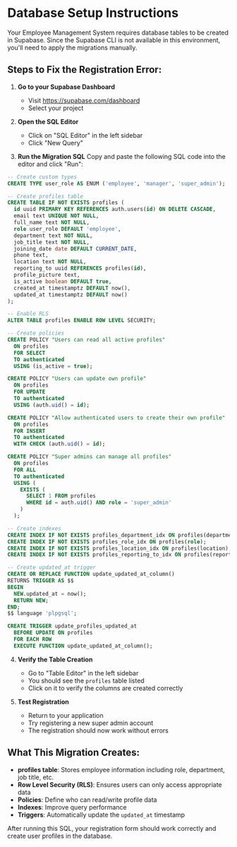 # Database Setup Instructions

Your Employee Management System requires database tables to be created in Supabase. Since the Supabase CLI is not available in this environment, you'll need to apply the migrations manually.

## Steps to Fix the Registration Error:

1. **Go to your Supabase Dashboard**
   - Visit https://supabase.com/dashboard
   - Select your project

2. **Open the SQL Editor**
   - Click on "SQL Editor" in the left sidebar
   - Click "New Query"

3. **Run the Migration SQL**
   Copy and paste the following SQL code into the editor and click "Run":

```sql
-- Create custom types
CREATE TYPE user_role AS ENUM ('employee', 'manager', 'super_admin');

-- Create profiles table
CREATE TABLE IF NOT EXISTS profiles (
  id uuid PRIMARY KEY REFERENCES auth.users(id) ON DELETE CASCADE,
  email text UNIQUE NOT NULL,
  full_name text NOT NULL,
  role user_role DEFAULT 'employee',
  department text NOT NULL,
  job_title text NOT NULL,
  joining_date date DEFAULT CURRENT_DATE,
  phone text,
  location text NOT NULL,
  reporting_to uuid REFERENCES profiles(id),
  profile_picture text,
  is_active boolean DEFAULT true,
  created_at timestamptz DEFAULT now(),
  updated_at timestamptz DEFAULT now()
);

-- Enable RLS
ALTER TABLE profiles ENABLE ROW LEVEL SECURITY;

-- Create policies
CREATE POLICY "Users can read all active profiles"
  ON profiles
  FOR SELECT
  TO authenticated
  USING (is_active = true);

CREATE POLICY "Users can update own profile"
  ON profiles
  FOR UPDATE
  TO authenticated
  USING (auth.uid() = id);

CREATE POLICY "Allow authenticated users to create their own profile"
  ON profiles
  FOR INSERT
  TO authenticated
  WITH CHECK (auth.uid() = id);

CREATE POLICY "Super admins can manage all profiles"
  ON profiles
  FOR ALL
  TO authenticated
  USING (
    EXISTS (
      SELECT 1 FROM profiles
      WHERE id = auth.uid() AND role = 'super_admin'
    )
  );

-- Create indexes
CREATE INDEX IF NOT EXISTS profiles_department_idx ON profiles(department);
CREATE INDEX IF NOT EXISTS profiles_role_idx ON profiles(role);
CREATE INDEX IF NOT EXISTS profiles_location_idx ON profiles(location);
CREATE INDEX IF NOT EXISTS profiles_reporting_to_idx ON profiles(reporting_to);

-- Create updated_at trigger
CREATE OR REPLACE FUNCTION update_updated_at_column()
RETURNS TRIGGER AS $$
BEGIN
  NEW.updated_at = now();
  RETURN NEW;
END;
$$ language 'plpgsql';

CREATE TRIGGER update_profiles_updated_at
  BEFORE UPDATE ON profiles
  FOR EACH ROW
  EXECUTE FUNCTION update_updated_at_column();
```

4. **Verify the Table Creation**
   - Go to "Table Editor" in the left sidebar
   - You should see the `profiles` table listed
   - Click on it to verify the columns are created correctly

5. **Test Registration**
   - Return to your application
   - Try registering a new super admin account
   - The registration should now work without errors

## What This Migration Creates:

- **profiles table**: Stores employee information including role, department, job title, etc.
- **Row Level Security (RLS)**: Ensures users can only access appropriate data
- **Policies**: Define who can read/write profile data
- **Indexes**: Improve query performance
- **Triggers**: Automatically update the `updated_at` timestamp

After running this SQL, your registration form should work correctly and create user profiles in the database.